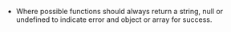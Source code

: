 * Where possible functions should always return a string, null or undefined to indicate error and object or array for success.
